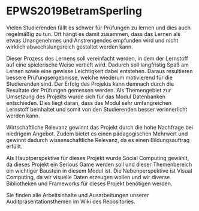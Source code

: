 # EPWS2019BetramSperling

Vielen Studierenden fällt es schwer für Prüfungen zu lernen und dies auch regelmäßig zu tun. Oft hängt es damit zusammen, dass das Lernen als etwas Unangenehmes und Anstrengendes empfunden wird und nicht wirklich abwechslungsreich gestaltet werden kann.

Dieser Prozess des Lernens soll vereinfacht werden, in dem der Lernstoff auf eine spielerische Weise vertieft wird. Dadurch soll langfristig Spaß am Lernen sowie eine gewisse Leichtigkeit dabei entstehen. Daraus resultieren bessere Prüfungsergebnisse, welche wiederum motivierend für die Studierenden sind. Der Erfolg des Projekts kann demnach durch die Resultate der Prüfungen gemessen werden. Als Themengebiet zur Umsetzung des Projekts wurde sich für das Modul Datenbanken entschieden. Dies liegt daran, dass das Modul sehr umfangreichen Lernstoff beinhaltet und somit von den Studierenden besser verinnerlicht werden kann. 

Wirtschaftliche Relevanz gewinnt das Projekt durch die hohe Nachfrage bei niedrigem Angebot. Zudem bietet es einen pädagogischen Mehrwert und gewinnt dadurch wissenschaftliche Relevanz, da es einen Bildungsauftrag erfüllt.

Als Hauptperspektive für dieses Projekt wurde Social Computing gewählt, da dieses Projekt ein Serious Game werden soll und dieser Themenbereich ein wichtiger Baustein in diesem Modul ist.
Die Nebenperspektive ist Visual Computing, da wir visuelle Daten erzeugen wollen und wir diverse Bibliotheken und Frameworks für dieses Projekt benötigen werden.

Sie finden alle Arbeitsinhalte und Ausarbeitungen unserer Auditpräsentationsthemen im Wiki des Repositories.
